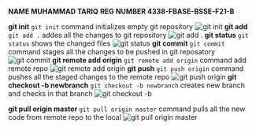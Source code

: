**NAME      MUHAMMAD TARIQ**
**REG NUMBER 4338-FBASE-BSSE-F21-B**

**git init**
```git init``` command initializes empty git repository
![git init](images/git_init.png)
**git add**
```git add .``` addes all the changes to git repository
![git add .](images/git_add.png)
**git status**
```git status``` shows the changed files
![git status](images/git_status.png)
**git commit**
```git commit``` command stages all the changes to be pushed in git reposatory
![git commit](images/git_commit.png)
**git remote add origin**
```git remote add origin``` command add remote repo
![git remote add origin](images/git_remote.png)
**git push**
```git push origin``` command pushes all the staged changes to the remote repo
![git push origin](images/git_push.png)
**git checkout -b newbranch**
```git checkout -b newbranch``` creates new branch and checks in that branch
![git checkout -b <branchname>](images/git_checkout.png)

**git pull origin master**
```git pull origin master``` command pulls all the new code from remote repo to the local
![git pull origin master](images/git_pull.png)
